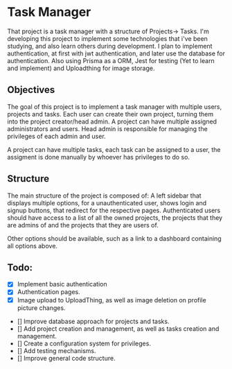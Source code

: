 # Task Manager

That project is a task manager with a structure of Projects-> Tasks.
I'm developing this project to implement some technologies that i've been studying, and also learn others during development.
I plan to implement authentication, at first with jwt authentication, and later use the database for authentication.
Also using Prisma as a ORM, Jest for testing (Yet to learn and implement) and Uploadthing for image storage.

## Objectives

The goal of this project is to implement a task manager with multiple users, projects and tasks.
Each user can create their own project, turning them into the project creator/head admin.
A project can have multiple assigned administrators and users.
Head admin is responsible for managing the privileges of each admin and user.

A project can have multiple tasks, each task can be assigned to a user, the assigment is done manually by whoever has privileges to do so.

## Structure

The main structure of the project is composed of:
A left sidebar that displays multiple options, for a unauthenticated user, shows login and signup buttons, that redirect for the respective pages.
Authenticated users should have access to a list of all the owned projects, the projects that they are admins of and the projects that they are users of.

Other options should be available, such as a link to a dashboard containing all options above.

## Todo:

- [x] Implement basic authentication
- [x] Authentication pages.
- [x] Image upload to UploadThing, as well as image deletion on profile picture changes.
- [] Improve database approach for projects and tasks.
- [] Add project creation and management, as well as tasks creation and management.
- [] Create a configuration system for privileges.
- [] Add testing mechanisms.
- [] Improve general code structure.
